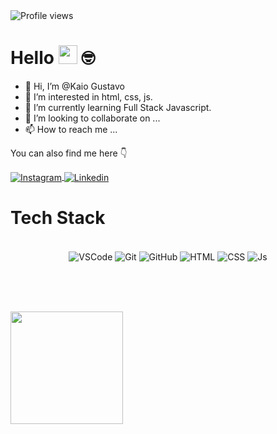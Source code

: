 <img src="https://komarev.com/ghpvc/?username=julianaconde&color=yellow" alt="Profile views" />

# Hello <img src="https://media.giphy.com/media/hvRJCLFzcasrR4ia7z/giphy.gif" width="30"> 🤓

- 👋 Hi, I’m @Kaio Gustavo
- 👀 I’m interested in html, css, js.
- 🌱 I’m currently learning Full Stack Javascript.
- 💞️ I’m looking to collaborate on ...
- 📫 How to reach me ...


You can also find me here 👇

<div>
<a href="https://www.instagram.com/formato_livre/" target="_blank">
 <img align="center" src="https://img.shields.io/badge/Instagram-E4405F?style=for-the-badge&logo=instagram&logoColor=white" alt="Instagram"/>
</a>

<a href="https://www.linkedin.com/in/kaio-dev-a1389123b" target="_blank">
 <img align="center" src="https://img.shields.io/badge/LinkedIn-0077B5?style=for-the-badge&logo=linkedin&logoColor=white" alt="Linkedin"/>
</a>

</div>

# Tech Stack

<div align="center"><br>

  <img align="center" alt="VSCode" src="https://img.shields.io/badge/Visual_Studio_Code-0078D4?style=for-the-badge&logo=visual%20studio%20code&logoColor=white">
  <img align="center" alt="Git" src="https://img.shields.io/badge/GIT-E44C30?style=for-the-badge&logo=git&logoColor=white">
  <img align="center" alt="GitHub" src="https://img.shields.io/badge/GitHub-100000?style=for-the-badge&logo=github&logoColor=white">
  <img align="center" alt="HTML" src="https://img.shields.io/badge/HTML5-E34F26?style=for-the-badge&logo=html5&logoColor=white">
  <img align="center" alt="CSS" src="https://img.shields.io/badge/CSS3-1572B6?style=for-the-badge&logo=css3&logoColor=white">
  <img align="center" alt="Js" src="https://img.shields.io/badge/JavaScript-323330?style=for-the-badge&logo=javascript&logoColor=F7DF1E">
  
</div>

<br><br><br>

<div>
   <a href="https://github.com/KaioxDev">
   <img height="180em" src="https://github-readme-stats.vercel.app/api/top-langs/?username=KaioxDev&layout=compact&langs_count=6&theme=tokyonight"/>
</div>

<!---
KaioxDev/KaioxDev is a ✨ special ✨ repository because its `README.md` (this file) appears on your GitHub profile.
You can click the Preview link to take a look at your changes.
--->
